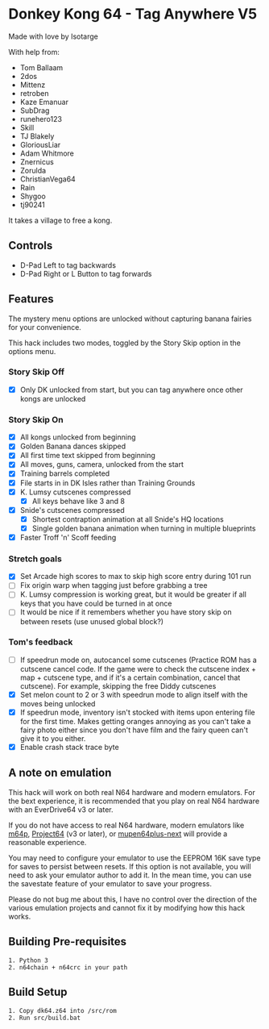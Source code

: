 # Donkey Kong 64 - Tag Anywhere V5

Made with love by Isotarge

With help from:
- Tom Ballaam
- 2dos
- Mittenz
- retroben
- Kaze Emanuar
- SubDrag
- runehero123
- Skill
- TJ Blakely
- GloriousLiar
- Adam Whitmore
- Znernicus
- Zorulda
- ChristianVega64
- Rain
- Shygoo
- tj90241

It takes a village to free a kong.

## Controls
- D-Pad Left to tag backwards
- D-Pad Right or L Button to tag forwards

## Features
The mystery menu options are unlocked without capturing banana fairies for your convenience.

This hack includes two modes, toggled by the Story Skip option in the options menu.

### Story Skip Off
- [x] Only DK unlocked from start, but you can tag anywhere once other kongs are unlocked

### Story Skip On
- [x] All kongs unlocked from beginning
- [x] Golden Banana dances skipped
- [x] All first time text skipped from beginning
- [x] All moves, guns, camera, unlocked from the start
- [x] Training barrels completed
- [x] File starts in in DK Isles rather than Training Grounds
- [x] K. Lumsy cutscenes compressed
  - [x] All keys behave like 3 and 8
- [x] Snide's cutscenes compressed
  - [x] Shortest contraption animation at all Snide's HQ locations
  - [x] Single golden banana animation when turning in multiple blueprints
- [x] Faster Troff 'n' Scoff feeding

### Stretch goals
- [x] Set Arcade high scores to max to skip high score entry during 101 run
- [ ] Fix origin warp when tagging just before grabbing a tree
- [ ] K. Lumsy compression is working great, but it would be greater if all keys that you have could be turned in at once
- [ ] It would be nice if it remembers whether you have story skip on between resets (use unused global block?)

### Tom's feedback
- [ ] If speedrun mode on, autocancel some cutscenes (Practice ROM has a cutscene cancel code. If the game were to check the cutscene index + map + cutscene type, and if it's a certain combination, cancel that cutscene). For example, skipping the free Diddy cutscenes
- [x] Set melon count to 2 or 3 with speedrun mode to align itself with the moves being unlocked
- [x] If speedrun mode, inventory isn't stocked with items upon entering file for the first time. Makes getting oranges annoying as you can't take a fairy photo either since you don't have film and the fairy queen can't give it to you either.
- [x] Enable crash stack trace byte

## A note on emulation
This hack will work on both real N64 hardware and modern emulators. For the bext experience, it is recommended that you play on real N64 hardware with an EverDrive64 v3 or later.

If you do not have access to real N64 hardware, modern emulators like [m64p](https://github.com/loganmc10/m64p), [Project64](https://www.pj64-emu.com/) (v3 or later), or [mupen64plus-next](https://github.com/libretro/mupen64plus-libretro-nx) will provide a reasonable experience.

You may need to configure your emulator to use the EEPROM 16K save type for saves to persist between resets. If this option is not available, you will need to ask your emulator author to add it. In the mean time, you can use the savestate feature of your emulator to save your progress.

Please do not bug me about this, I have no control over the direction of the various emulation projects and cannot fix it by modifying how this hack works.

## Building Pre-requisites
```
1. Python 3
2. n64chain + n64crc in your path
```

## Build Setup
```
1. Copy dk64.z64 into /src/rom
2. Run src/build.bat
```